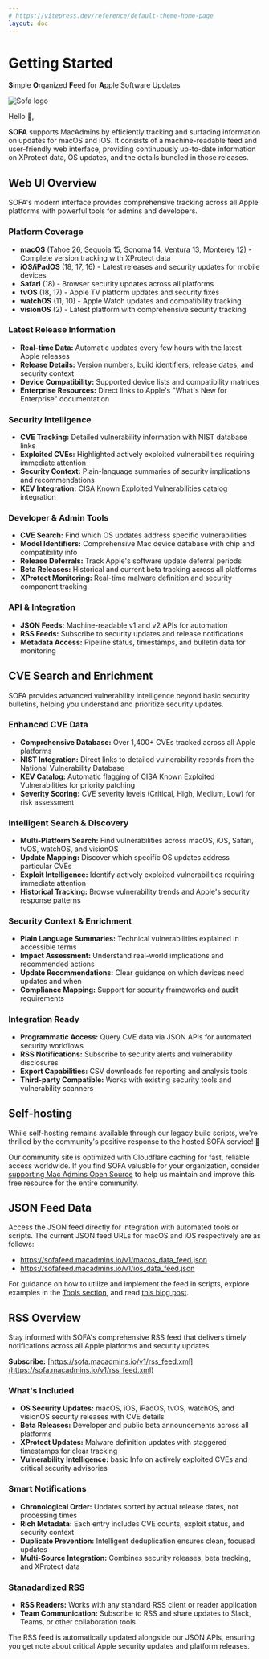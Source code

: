 ```yaml
---
# https://vitepress.dev/reference/default-theme-home-page
layout: doc
---
```


# Getting Started

**S**imple **O**rganized **F**eed for **A**pple Software Updates

![Sofa logo](/custom_logo.png "SOFA logo")

Hello 👋,

**SOFA** supports MacAdmins by efficiently tracking and surfacing information on updates for macOS and iOS. It consists of a machine-readable feed and user-friendly web interface, providing continuously up-to-date information on XProtect data, OS updates, and the details bundled in those releases.

## Web UI Overview

SOFA's modern interface provides comprehensive tracking across all Apple platforms with powerful tools for admins and developers.

### Platform Coverage

- **macOS** (Tahoe 26, Sequoia 15, Sonoma 14, Ventura 13, Monterey 12) - Complete version tracking with XProtect data
- **iOS/iPadOS** (18, 17, 16) - Latest releases and security updates for mobile devices  
- **Safari** (18) - Browser security updates across all platforms
- **tvOS** (18, 17) - Apple TV platform updates and security fixes
- **watchOS** (11, 10) - Apple Watch updates and compatibility tracking
- **visionOS** (2) - Latest platform with comprehensive security tracking

### Latest Release Information

- **Real-time Data:** Automatic updates every few hours with the latest Apple releases
- **Release Details:** Version numbers, build identifiers, release dates, and security context
- **Device Compatibility:** Supported device lists and compatibility matrices
- **Enterprise Resources:** Direct links to Apple's "What's New for Enterprise" documentation

### Security Intelligence

- **CVE Tracking:** Detailed vulnerability information with NIST database links
- **Exploited CVEs:** Highlighted actively exploited vulnerabilities requiring immediate attention
- **Security Context:** Plain-language summaries of security implications and recommendations
- **KEV Integration:** CISA Known Exploited Vulnerabilities catalog integration

### Developer & Admin Tools

- **CVE Search:** Find which OS updates address specific vulnerabilities
- **Model Identifiers:** Comprehensive Mac device database with chip and compatibility info
- **Release Deferrals:** Track Apple's software update deferral periods
- **Beta Releases:** Historical and current beta tracking across all platforms
- **XProtect Monitoring:** Real-time malware definition and security component tracking

### API & Integration

- **JSON Feeds:** Machine-readable v1 and v2 APIs for automation
- **RSS Feeds:** Subscribe to security updates and release notifications
- **Metadata Access:** Pipeline status, timestamps, and bulletin data for monitoring

## CVE Search and Enrichment

SOFA provides advanced vulnerability intelligence beyond basic security bulletins, helping you understand and prioritize security updates.

### Enhanced CVE Data

- **Comprehensive Database:** Over 1,400+ CVEs tracked across all Apple platforms
- **NIST Integration:** Direct links to detailed vulnerability records from the National Vulnerability Database
- **KEV Catalog:** Automatic flagging of CISA Known Exploited Vulnerabilities for priority patching
- **Severity Scoring:** CVE severity levels (Critical, High, Medium, Low) for risk assessment

### Intelligent Search & Discovery

- **Multi-Platform Search:** Find vulnerabilities across macOS, iOS, Safari, tvOS, watchOS, and visionOS
- **Update Mapping:** Discover which specific OS updates address particular CVEs
- **Exploit Intelligence:** Identify actively exploited vulnerabilities requiring immediate attention
- **Historical Tracking:** Browse vulnerability trends and Apple's security response patterns

### Security Context & Enrichment

- **Plain Language Summaries:** Technical vulnerabilities explained in accessible terms
- **Impact Assessment:** Understand real-world implications and recommended actions
- **Update Recommendations:** Clear guidance on which devices need updates and when
- **Compliance Mapping:** Support for security frameworks and audit requirements

### Integration Ready

- **Programmatic Access:** Query CVE data via JSON APIs for automated security workflows
- **RSS Notifications:** Subscribe to security alerts and vulnerability disclosures
- **Export Capabilities:** CSV downloads for reporting and analysis tools
- **Third-party Compatible:** Works with existing security tools and vulnerability scanners

## Self-hosting

While self-hosting remains available through our legacy build scripts, we're thrilled by the community's positive response to the hosted SOFA service! 🎉 

Our community site is optimized with Cloudflare caching for fast, reliable access worldwide. If you find SOFA valuable for your organization, consider [supporting Mac Admins Open Source](https://github.com/sponsors/macadmins?o=esb) to help us maintain and improve this free resource for the entire community.

## JSON Feed Data

Access the JSON feed directly for integration with automated tools or scripts. The current JSON feed URLs for macOS and iOS respectively are as follows:

- https://sofafeed.macadmins.io/v1/macos_data_feed.json
- https://sofafeed.macadmins.io/v1/ios_data_feed.json

For guidance on how to utilize and implement the feed in scripts, explore examples in the [Tools section](https://github.com/macadmins/sofa/tree/main/tool-scripts), and read [this blog post](https://grahamrpugh.com/2024/07/22/sofa-new-feed.html).


## RSS Overview

Stay informed with SOFA's comprehensive RSS feed that delivers timely notifications across all Apple platforms and security updates.

**Subscribe:** [https://sofa.macadmins.io/v1/rss_feed.xml](https://sofa.macadmins.io/v1/rss_feed.xml)

### What's Included

- **OS Security Updates:** macOS, iOS, iPadOS, tvOS, watchOS, and visionOS security releases with CVE details
- **Beta Releases:** Developer and public beta announcements across all platforms
- **XProtect Updates:** Malware definition updates with staggered timestamps for clear tracking
- **Vulnerability Intelligence:** basic Info on actively exploited CVEs and critical security advisories

### Smart Notifications

- **Chronological Order:** Updates sorted by actual release dates, not processing times
- **Rich Metadata:** Each entry includes CVE counts, exploit status, and security context
- **Duplicate Prevention:** Intelligent deduplication ensures clean, focused updates
- **Multi-Source Integration:** Combines security releases, beta tracking, and XProtect data

### Stanadardized RSS

- **RSS Readers:** Works with any standard RSS client or reader application
- **Team Communication:** Subscribe to RSS and share updates to Slack, Teams, or other collaboration tools

The RSS feed is automatically updated alongside our JSON APIs, ensuring you get note about critical Apple security updates and platform releases.

